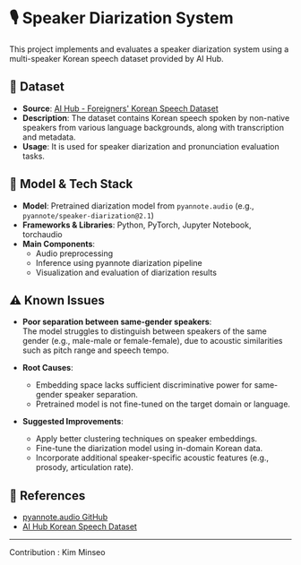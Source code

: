 # 🎙️ Speaker Diarization System

This project implements and evaluates a speaker diarization system using a multi-speaker Korean speech dataset provided by AI Hub.

## 📂 Dataset

- **Source**: [AI Hub - Foreigners' Korean Speech Dataset](https://aihub.or.kr/aihubdata/data/view.do?currMenu=115&topMenu=100&aihubDataSe=data&dataSetSn=71631)
- **Description**: The dataset contains Korean speech spoken by non-native speakers from various language backgrounds, along with transcription and metadata.
- **Usage**: It is used for speaker diarization and pronunciation evaluation tasks.

## 🧠 Model & Tech Stack

- **Model**: Pretrained diarization model from `pyannote.audio` (e.g., `pyannote/speaker-diarization@2.1`)
- **Frameworks & Libraries**: Python, PyTorch, Jupyter Notebook, torchaudio
- **Main Components**:
  - Audio preprocessing
  - Inference using pyannote diarization pipeline
  - Visualization and evaluation of diarization results

## ⚠️ Known Issues

- **Poor separation between same-gender speakers**:  
  The model struggles to distinguish between speakers of the same gender (e.g., male-male or female-female), due to acoustic similarities such as pitch range and speech tempo.

- **Root Causes**:
  - Embedding space lacks sufficient discriminative power for same-gender speaker separation.
  - Pretrained model is not fine-tuned on the target domain or language.

- **Suggested Improvements**:
  - Apply better clustering techniques on speaker embeddings.
  - Fine-tune the diarization model using in-domain Korean data.
  - Incorporate additional speaker-specific acoustic features (e.g., prosody, articulation rate).


## 🔖 References

- [pyannote.audio GitHub](https://github.com/pyannote/pyannote-audio)
- [AI Hub Korean Speech Dataset](https://aihub.or.kr/aihubdata/data/view.do?currMenu=115&topMenu=100&aihubDataSe=data&dataSetSn=71631)

---
Contribution : Kim Minseo
